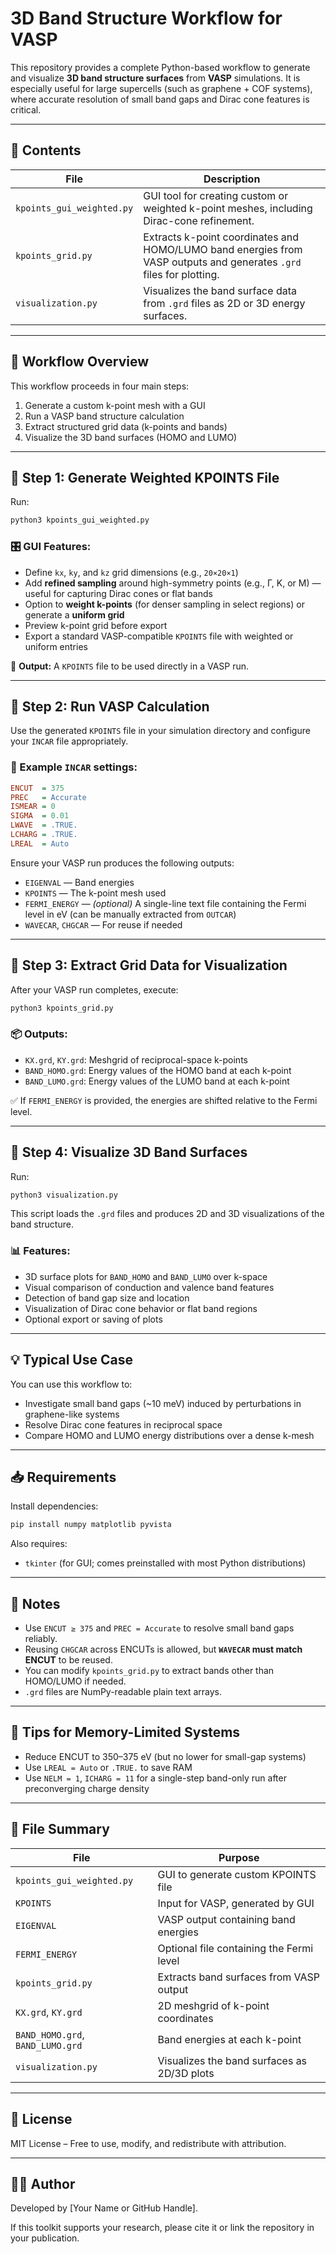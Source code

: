 
# 3D Band Structure Workflow for VASP

This repository provides a complete Python-based workflow to generate and visualize **3D band structure surfaces** from **VASP** simulations. It is especially useful for large supercells (such as graphene + COF systems), where accurate resolution of small band gaps and Dirac cone features is critical.

---

## 📁 Contents

| File | Description |
|------|-------------|
| `kpoints_gui_weighted.py` | GUI tool for creating custom or weighted k-point meshes, including Dirac-cone refinement. |
| `kpoints_grid.py`         | Extracts k-point coordinates and HOMO/LUMO band energies from VASP outputs and generates `.grd` files for plotting. |
| `visualization.py`        | Visualizes the band surface data from `.grd` files as 2D or 3D energy surfaces. |

---

## 🧪 Workflow Overview

This workflow proceeds in four main steps:

1. Generate a custom k-point mesh with a GUI
2. Run a VASP band structure calculation
3. Extract structured grid data (k-points and bands)
4. Visualize the 3D band surfaces (HOMO and LUMO)

---

## 🔹 Step 1: Generate Weighted KPOINTS File

Run:

```bash
python3 kpoints_gui_weighted.py
```

### 🎛️ GUI Features:

- Define `kx`, `ky`, and `kz` grid dimensions (e.g., `20×20×1`)
- Add **refined sampling** around high-symmetry points (e.g., Γ, K, or M) — useful for capturing Dirac cones or flat bands
- Option to **weight k-points** (for denser sampling in select regions) or generate a **uniform grid**
- Preview k-point grid before export
- Export a standard VASP-compatible `KPOINTS` file with weighted or uniform entries

📄 **Output:** A `KPOINTS` file to be used directly in a VASP run.

---

## 🔹 Step 2: Run VASP Calculation

Use the generated `KPOINTS` file in your simulation directory and configure your `INCAR` file appropriately.

### 🔧 Example `INCAR` settings:

```ini
ENCUT  = 375
PREC   = Accurate
ISMEAR = 0
SIGMA  = 0.01
LWAVE  = .TRUE.
LCHARG = .TRUE.
LREAL  = Auto
```

Ensure your VASP run produces the following outputs:

- `EIGENVAL` — Band energies
- `KPOINTS` — The k-point mesh used
- `FERMI_ENERGY` — *(optional)* A single-line text file containing the Fermi level in eV (can be manually extracted from `OUTCAR`)
- `WAVECAR`, `CHGCAR` — For reuse if needed

---

## 🔹 Step 3: Extract Grid Data for Visualization

After your VASP run completes, execute:

```bash
python3 kpoints_grid.py
```

### 📦 Outputs:

- `KX.grd`, `KY.grd`: Meshgrid of reciprocal-space k-points
- `BAND_HOMO.grd`: Energy values of the HOMO band at each k-point
- `BAND_LUMO.grd`: Energy values of the LUMO band at each k-point

✅ If `FERMI_ENERGY` is provided, the energies are shifted relative to the Fermi level.

---

## 🔹 Step 4: Visualize 3D Band Surfaces

Run:

```bash
python3 visualization.py
```

This script loads the `.grd` files and produces 2D and 3D visualizations of the band structure.

### 📊 Features:

- 3D surface plots for `BAND_HOMO` and `BAND_LUMO` over k-space
- Visual comparison of conduction and valence band features
- Detection of band gap size and location
- Visualization of Dirac cone behavior or flat band regions
- Optional export or saving of plots

---

## 💡 Typical Use Case

You can use this workflow to:
- Investigate small band gaps (~10 meV) induced by perturbations in graphene-like systems
- Resolve Dirac cone features in reciprocal space
- Compare HOMO and LUMO energy distributions over a dense k-mesh

---

## 📥 Requirements

Install dependencies:

```bash
pip install numpy matplotlib pyvista
```

Also requires:
- `tkinter` (for GUI; comes preinstalled with most Python distributions)

---

## 📌 Notes

- Use `ENCUT ≥ 375` and `PREC = Accurate` to resolve small band gaps reliably.
- Reusing `CHGCAR` across ENCUTs is allowed, but **`WAVECAR` must match ENCUT** to be reused.
- You can modify `kpoints_grid.py` to extract bands other than HOMO/LUMO if needed.
- `.grd` files are NumPy-readable plain text arrays.

---

## 🧠 Tips for Memory-Limited Systems

- Reduce ENCUT to 350–375 eV (but no lower for small-gap systems)
- Use `LREAL = Auto` or `.TRUE.` to save RAM
- Use `NELM = 1`, `ICHARG = 11` for a single-step band-only run after preconverging charge density

---

## 📂 File Summary

| File | Purpose |
|------|---------|
| `kpoints_gui_weighted.py` | GUI to generate custom KPOINTS file |
| `KPOINTS` | Input for VASP, generated by GUI |
| `EIGENVAL` | VASP output containing band energies |
| `FERMI_ENERGY` | Optional file containing the Fermi level |
| `kpoints_grid.py` | Extracts band surfaces from VASP output |
| `KX.grd`, `KY.grd` | 2D meshgrid of k-point coordinates |
| `BAND_HOMO.grd`, `BAND_LUMO.grd` | Band energies at each k-point |
| `visualization.py` | Visualizes the band surfaces as 2D/3D plots |

---

## 📄 License

MIT License – Free to use, modify, and redistribute with attribution.

---

## 👨‍💻 Author

Developed by [Your Name or GitHub Handle].

If this toolkit supports your research, please cite it or link the repository in your publication.
